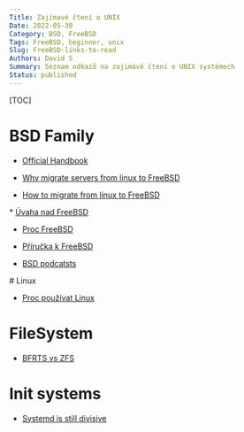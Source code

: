 ```yaml
---
Title: Zajímavé čtení o UNIX
Date: 2022-05-30
Category: BSD, FreeBSD
Tags: FreeBSD, beginner, unix
Slug: FreeBSD-links-to-read
Authors: David S
Summary: Seznam odkazů na zajimávě čtení o UNIX systémech
Status: published
---
```


[TOC]

# BSD Family

* [Official Handbook](https://docs.freebsd.org/en/books/handbook/)


* [Why migrate servers from linux to FreeBSD](https://it-notes.dragas.net/2022/01/24/why-were-migrating-many-of-our-servers-from-linux-to-freebsd/)


* [How to migrate from linux to FreeBSD](https://it-notes.dragas.net/2022/02/05/how-we-are-migrating-many-of-our-servers-from-linux-to-freebsd-part-1-system-and-jails-setup/)


* [Úvaha nad FreeBSD](https://www.heronovo.cz/freebsd-vlastne-jen-jina-distribuce/)


* [Proc FreeBSD](https://vsaha.cz/blog/technicke/freebsd-proc)


* [Příručka k FreeBSD](https://vsaha.cz/blog/technicke/freebsd-martasova-prirucka)


* [BSD podcatsts](https://www.bsdnow.tv/episodes)

# Linux

* [Proc používat Linux](https://www.heronovo.cz/proc-pouzivam-linux/)

# FileSystem

* [BFRTS vs ZFS](https://www.heronovo.cz/proc-btrfs-proc-ne-zfs/)

# Init systems

* [Systemd is still divisive](https://www.howtogeek.com/675569/why-linuxs-systemd-is-still-divisive-after-all-these-years/)